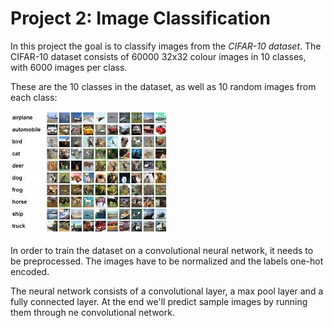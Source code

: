 # Project 2: Image Classification
[//]: # (Image References)

[image1]: ./Images/cifar-10.jpeg


In this project the goal is to classify images from the *CIFAR-10 dataset*. 
The CIFAR-10 dataset consists of 60000 32x32 colour images in 10 classes, with 6000 images per class.

These are the 10 classes in the dataset, as well as 10 random images from each class:

![alt text][image1]

In order to train the dataset on a convolutional neural network, it needs to be preprocessed. 
The images have to be normalized and the labels one-hot encoded.

The neural network consists of a convolutional layer, a max pool layer and a fully connected layer.
At the end we'll predict sample images by running them through ne convolutional network.
